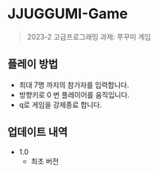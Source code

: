 # JJUGGUMI-Game
> 2023-2 고급프로그래밍 과제: 쭈꾸미 게임

## 플레이 방법

* 최대 7명 까지의 참가자를 입력합니다.
* 방향키로 0 번 플레이어를 움직입니다.
* q로 게임을 강제종료 합니다.


## 업데이트 내역

* 1.0
    * 최초 버전
